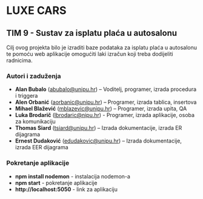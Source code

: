 # LUXE CARS

## TIM 9 - Sustav za isplatu plaća u autosalonu

Cilj ovog projekta bilo je izraditi baze podataka za isplatu plaća u autosalonu te pomoću web aplikacije omogućiti laki izračun koji treba dodijeliti radnicima.

### Autori i zaduženja

- **Alan Bubalo** (abubalo@unipu.hr) – Voditelj, programer, izrada procedura i triggera
- **Alen Orbanić** (aorbanic@unipu.hr) – Programer, izrada tablica, insertova
- **Mihael Blažević** (mblazevic@unipu.hr) – Programer, izrada upita, QA
- **Luka Brodarič** (lbrodaric@nipu.hr) - Programer, izrada aplikacije, osoba za komunikaciju
- **Thomas Siard** (tsiard@unipu.hr) – Izrada dokumentacije, izrada ER dijagrama
- **Ernest Dudaković** (edudakovic@unipu.hr) – Izrada dokumentacije, izrada EER dijagrama

### Pokretanje aplikacije

- **npm install nodemon** - instalacija nodemon-a
- **npm start** - pokretanje aplikacije
- **http://localhost:5050** - link za aplikaciju
